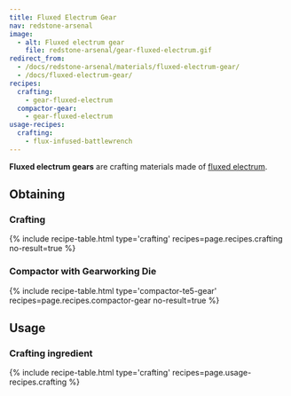 ```yaml
---
title: Fluxed Electrum Gear
nav: redstone-arsenal
image:
  - alt: Fluxed electrum gear
    file: redstone-arsenal/gear-fluxed-electrum.gif
redirect_from:
  - /docs/redstone-arsenal/materials/fluxed-electrum-gear/
  - /docs/fluxed-electrum-gear/
recipes:
  crafting:
    - gear-fluxed-electrum
  compactor-gear:
    - gear-fluxed-electrum
usage-recipes:
  crafting:
    - flux-infused-battlewrench
---
```


**Fluxed electrum gears** are crafting materials made of [fluxed
electrum](/docs/redstone-arsenal/fluxed-electrum-ingot/).


Obtaining
---------

### Crafting
{% include recipe-table.html type='crafting' recipes=page.recipes.crafting no-result=true %}

### Compactor with Gearworking Die
{% include recipe-table.html type='compactor-te5-gear' recipes=page.recipes.compactor-gear no-result=true %}


Usage
-----

### Crafting ingredient
{% include recipe-table.html type='crafting' recipes=page.usage-recipes.crafting %}
